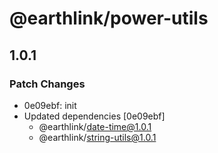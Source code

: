 # @earthlink/power-utils

## 1.0.1

### Patch Changes

- 0e09ebf: init
- Updated dependencies [0e09ebf]
  - @earthlink/date-time@1.0.1
  - @earthlink/string-utils@1.0.1
